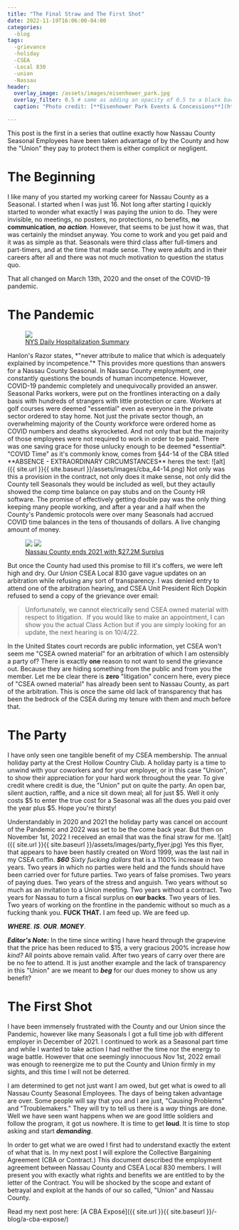 ```yaml
---
title: "The Final Straw and The First Shot"
date: 2022-11-19T16:06:00-04:00
categories:
  -blog
tags:
  -grievance
  -holiday
  -CSEA
  -Local 830
  -union
  -Nassau
header:
  overlay_image: /assets/images/eisenhower_park.jpg
  overlay_filter: 0.5 # same as adding an opacity of 0.5 to a black background
  caption: "Photo credit: [**Eisenhower Park Events & Concessions**](https://eisenhowerparkny.org/)"

---
```

This post is the first in a series that outline exactly how Nassau County Seasonal Employees have been taken advantage of by the County and how the "Union" they pay to protect them is either complicit or negligent.

# The Beginning
I like many of you started my working career for Nassau County as a Seasonal. I started when I was just 16. Not long after starting I quickly started to wonder what exactly I was paying the union to do. They were invisible, no meetings, no posters, no protections, no benefits, **no communication**, ***no action***. However, that seems to be just how it was, that was certainly the mindset anyway. You come to work and you get paid and it was as simple as that. Seasonals were third class after full-timers and part-timers, and at the time that made sense. They were adults and in their careers after all and there was not much motivation to question the status quo.

That all changed on March 13th, 2020 and the onset of the COVID-19 pandemic.

# The Pandemic
<figure class="image">
    <a href="{{ site.url }}{{ site.baseurl }}/assets/images/covid-graph.png"><img src="{{ site.url }}{{ site.baseurl }}/assets/images/covid-graph.png"></a>
    <figcaption><a href="https://coronavirus.health.ny.gov/daily-hospitalization-summary">NYS Daily Hospitalization Summary</a></figcaption>
</figure>
Hanlon's Razor states, *"never attribute to malice that which is adequately explained by incompetence."* This provides more questions than answers for a Nassau County Seasonal. In Nassau County employment, one constantly questions the bounds of human incompetence. However, COVID-19 pandemic completely and unequivocally provided an answer.
Seasonal Parks workers, were put on the frontlines interacting on a daily basis with hundreds of strangers with little protection or care. Workers at golf courses were deemed "essential" even as everyone in the private sector ordered to stay home. Not just the private sector though, an overwhelming majority of the County workforce were ordered home as COVID numbers and deaths skyrocketed. And not only that but the majority of those employees were not required to work in order to be paid.
There was one saving grace for those unlucky enough to be deemed *essential*. "COVID Time" as it's commonly know, comes from §44-14 of the CBA titled **ABSENCE - EXTRAORDINARY CIRCUMSTANCES** heres the text:
![alt]({{ site.url }}{{ site.baseurl }}/assets/images/cba_44-14.png)
Not only was this a provision in the contract, not only does it make sense, not only did the County tell Seasonals they would be included as well, but they actaully showed the comp time balance on pay stubs and on the County HR software. The promise of effectively getting double pay was the only thing keeping many people working, and after a year and a half when the County's Pandemic protocols were over many Seasonals had accrued COVID time balances in the tens of thousands of dollars. A live changing amount of money.

<figure class="half">
    <a href="{{ site.url }}{{ site.baseurl }}/assets/images/curran_scrooge.jpg"><img src="{{ site.url }}{{ site.baseurl }}/assets/images/curran_scrooge.jpg"></a>
    <a href="{{ site.url }}{{ site.baseurl }}/assets/images/bruce_scrooge.jpg"><img src="{{ site.url }}{{ site.baseurl }}/assets/images/bruce_scrooge.jpg"></a>
    <figcaption><a href="https://www.newsday.com/long-island/politics/nassau-budget-surplus-2021-x7cedobl">Nassau County ends 2021 with $27.2M Surplus</a></figcaption>
</figure>

But once the County had used this promise to fill it's coffers, we were left high and dry. Our *Union* CSEA Local 830 gave vague updates on an arbitration while refusing any sort of transparency. I was denied entry to attend one of the arbitration hearing, and CSEA Unit President Rich Dopkin refused to send a copy of the grievance over email:

> Unfortunately, we cannot electrically send CSEA owned material with respect to litigation.  If you would like to make an appointment, I can show you the actual Class Action but if you are simply looking for an update, the next hearing is on 10/4/22.

In the United States court records are public information, yet CSEA won't seem me "CSEA owned material" for an arbitration of which I am ostensibly a party of? There is exactly **one** reason to not want to send the grievance out. Because they are hiding something from the public and from you the member. Let me be clear there is **zero** "litigation" concern here, every piece of "CSEA owned material" has already been sent to Nassau County, as part of the arbitration. This is once the same old lack of transparency that has been the bedrock of the CSEA during my tenure with them and much before that.

# The Party
I have only seen one tangible benefit of my CSEA membership. The annual holiday party at the Crest Hollow Country Club. A holiday party is a time to unwind with your coworkers and for your employer, or in this case "Union", to show their appreciation for your hard work throughout the year. To give credit where credit is due, the "Union" put on quite the party. An open bar, silent auction, raffle, and a nice sit down meal; all for just $5. Well it only costs $5 to enter the true cost for a Seasonal was all the dues you paid over the year plus $5. Hope you're thirsty!

Understandably in 2020 and 2021 the holiday party was cancel on account of the Pandemic and 2022 was set to be the come back year. But then on November 1st, 2022 I received an email that was the final straw for me.
![alt]({{ site.url }}{{ site.baseurl }}/assets/images/party_flyer.jpg)
Yes this flyer, that appears to have been hastily created on Word 1999, was the last nail in my CSEA coffin. ***$60*** *Sixty fucking dollars* that is a 1100% increase in two years. Two years in which no parties were held and the funds should have been carried over for future parties. Two years of false promises. Two years of paying dues. Two years of the stress and anguish. Two years without so much as an invitation to a Union meeting. Two years without a contract. Two years for Nassau to turn a fiscal surplus on **our backs**. Two years of lies. Two years of working on the frontline in the pandemic without so much as a fucking thank you. **FUCK THAT.** I am feed up. We are feed up.

***WHERE***. ***IS***. ***OUR***. ***MONEY***.

***Editor's Note:*** In the time since writing I have heard through the grapevine that the price has been reduced to $15, a very gracious 200% increase *how kind?* All points above remain valid. After two years of carry over there are be no fee to attend. It is just another example and the lack of transparency in this "Union" are we meant to ***beg*** for our dues money to show us any benefit?  

# The First Shot
I have been immensely frustrated with the County and our Union since the Pandemic, however like many Seasonals I got a full time job with different employer in December of 2021. I continued to work as a Seasonal part time and while I wanted to take action I had neither the time nor the energy to wage battle. However that one seemingly innocuous Nov 1st, 2022 email was enough to reenergize me to put the County and Union firmly in my sights, and this time I will not be deterred.

I am determined to get not just want I am owed, but get what is owed to all Nassau County Seasonal Employees. The days of being taken advantage are over. Some people will say that you and I are just, "Causing Problems" and "Troublemakers." They will try to tell us there is a *way* things are done. Well we have seen want happens when we are good little soldiers and follow the program, it got us nowhere. It is time to get **loud**. It is time to stop asking and start ***demanding***.

In order to get what we are owed I first had to understand exactly the extent of what that is. In my next post I will explore the Collective Bargaining Agreement (CBA or Contract.) This document described the employment agreement between Nassau County and CSEA Local 830 members. I will present you with exactly what rights and benefits we are entitled to by the letter of the Contract. You will be shocked by the scope and extant of betrayal and exploit at the hands of our so called, "Union" and Nassau County.

Read my next post here: [A CBA Exposé]({{ site.url }}{{ site.baseurl }}/-blog/a-cba-expose/)

